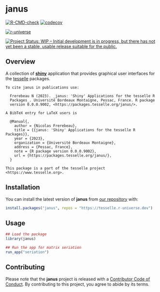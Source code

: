 
<!-- README.md is generated from README.Rmd. Please edit that file -->

# janus

<!-- badges: start -->

[![R-CMD-check](https://github.com/tesselle/janus/workflows/R-CMD-check/badge.svg)](https://github.com/tesselle/janus/actions)
[![codecov](https://codecov.io/gh/tesselle/janus/branch/master/graph/badge.svg)](https://codecov.io/gh/tesselle/janus)

<a href="https://tesselle.r-universe.dev/janus"
class="pkgdown-devel"><img
src="https://tesselle.r-universe.dev/badges/janus"
alt="r-universe" /></a>

[![Project Status: WIP – Initial development is in progress, but there
has not yet been a stable, usable release suitable for the
public.](https://www.repostatus.org/badges/latest/wip.svg)](https://www.repostatus.org/#wip)
<!-- badges: end -->

## Overview

A collection of [**shiny**](https://shiny.rstudio.com) application that
provides graphical user interfaces for the
[tesselle](https://www.tesselle.org) packages.

    To cite janus in publications use:

      Frerebeau N (2023). _janus: 'Shiny' Applications for the tesselle R
      Packages_. Université Bordeaux Montaigne, Pessac, France. R package
      version 0.0.0.9002, <https://packages.tesselle.org/janus/>.

    A BibTeX entry for LaTeX users is

      @Manual{,
        author = {Nicolas Frerebeau},
        title = {{janus: 'Shiny' Applications for the tesselle R Packages}},
        year = {2023},
        organization = {Université Bordeaux Montaigne},
        address = {Pessac, France},
        note = {R package version 0.0.0.9002},
        url = {https://packages.tesselle.org/janus/},
      }

    This package is a part of the tesselle project
    <https://www.tesselle.org>.

## Installation

You can install the latest version of **janus** from [our
repository](https://tesselle.r-universe.dev) with:

``` r
install.packages("janus", repos = "https://tesselle.r-universe.dev")
```

## Usage

``` r
## Load the package
library(janus)

## Run the app for matrix seriation
run_app("seriation")
```

## Contributing

Please note that the **janus** project is released with a [Contributor
Code of Conduct](https://www.tesselle.org/conduct.html). By contributing
to this project, you agree to abide by its terms.

